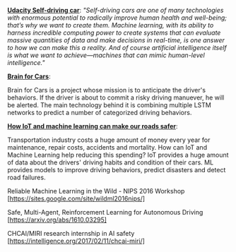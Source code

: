 **[Udacity Self-driving car](http://blog.udacity.com/2016/11/artificial-intelligence-machine-learning-self-driving-cars.html)**:
*"Self-driving cars are one of many technologies with enormous potential to radically improve human health and well-being; that’s why we want to create them. Machine learning, with its ability to harness incredible computing power to create systems that can evaluate massive quantities of data and make decisions in real-time, is one answer to how we can make this a reality. And of course artificial intelligence itself is what we want to achieve—machines that can mimic human-level intelligence."*

**[Brain for Cars](http://brain4cars.com/)**:

Brain for Cars is a project whose mission is to anticipate the driver's behaviors. If the driver is about to commit a risky driving manuever, he will be alerted. The main technology behind it is combining multiple LSTM networks to predict a number of categorized driving behaviors.

**[How IoT and machine learning can make our roads safer](https://techcrunch.com/2016/07/13/how-iot-and-machine-learning-can-make-our-roads-safer/)**:

Transportation industry costs a huge amount of money every year for maintenance, repair costs, accidents and mortality. How can IoT and Machine Learning help reducing this spending? IoT provides a huge amount of data about the drivers' driving habits and condition of their cars. ML provides models to improve driving behaviors, predict disasters and detect road failures.

Reliable Machine Learning in the Wild - NIPS 2016 Workshop [https://sites.google.com/site/wildml2016nips/]

Safe, Multi-Agent, Reinforcement Learning for Autonomous Driving [https://arxiv.org/abs/1610.03295]

CHCAI/MIRI research internship in AI safety [https://intelligence.org/2017/02/11/chcai-miri/]
